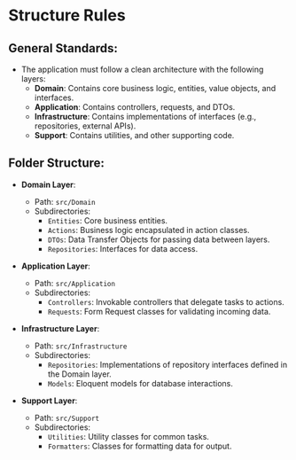 # Structure Rules

## General Standards:
- The application must follow a clean architecture with the following layers:
   - **Domain**: Contains core business logic, entities, value objects, and interfaces.
   - **Application**: Contains controllers, requests, and DTOs.
   - **Infrastructure**: Contains implementations of interfaces (e.g., repositories, external APIs).
   - **Support**: Contains utilities, and other supporting code.

## Folder Structure:
- **Domain Layer**:
   - Path: `src/Domain`
   - Subdirectories:
     - `Entities`: Core business entities.
     - `Actions`: Business logic encapsulated in action classes.
     - `DTOs`: Data Transfer Objects for passing data between layers.
     - `Repositories`: Interfaces for data access.

- **Application Layer**:
   - Path: `src/Application`
   - Subdirectories:
     - `Controllers`: Invokable controllers that delegate tasks to actions.
     - `Requests`: Form Request classes for validating incoming data.

- **Infrastructure Layer**:
   - Path: `src/Infrastructure`
   - Subdirectories:
     - `Repositories`: Implementations of repository interfaces defined in the Domain layer.
     - `Models`: Eloquent models for database interactions.

- **Support Layer**:
   - Path: `src/Support`
   - Subdirectories:
     - `Utilities`: Utility classes for common tasks.
     - `Formatters`: Classes for formatting data for output.

